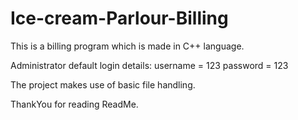 # Ice-cream-Parlour-Billing
This is a billing program which is made in C++ language.

Administrator default login details:
username = 123
password = 123

The project makes use of basic file handling.

ThankYou for reading ReadMe.
